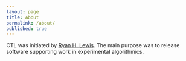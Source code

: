 ```yaml
---
layout: page
title: About
permalink: /about/
published: true
---
```


CTL was initiated by [Ryan H. Lewis](http://rhl.io). The main purpose was to release software supporting work in experimental algorithmics.